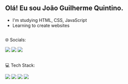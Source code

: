 ##  Olá! Eu sou João Guilherme Quintino.

-  I'm studying HTML, CSS, JavaScript 
-  Learning to create websites


##
🌐 Socials:
<div>
<a href="https://www.instagram.com/jgquintino_" target="_blank"><img src="https://img.shields.io/badge/Instagram-E4405F?style=for-the-badge&logo=instagram&logoColor=white"
target="_blank"></a> <a href = "mailto:jgquintino123.dev@gmail.com"><img src="https://img.shields.io/badge/Gmail-D14836?style=for-the-badge&logo=gmail&logoColor=white"  target="_blank"></a> <a href = "https://www.linkedin.com/in/joão-guilherme-quintino-047a84297/" target="_blank"><img src="https://img.shields.io/badge/LinkedIn-0077B5?style=for-the-badge&logo=linkedin&logoColor=white"  target="_blank"></a>

</div>

##

💻 Tech Stack:
<div>
  <a href="https://img.shields.io/badge/Python-3776AB?style=for-the-badge&logo=python&logoColor=white" target="_blank"><img src="https://img.shields.io/badge/Python-3776AB?style=for-the-badge&logo=python&logoColor=white"></a> <a href="https://img.shields.io/badge/HTML-239120?style=for-the-badge&logo=html5&logoColor=white"  target="_blank"><img src="https://img.shields.io/badge/HTML-239120?style=for-the-badge&logo=html5&logoColor=white"></a> <a href="https://img.shields.io/badge/CSS-239120?&style=for-the-badge&logo=css3&logoColor=white"  target="_blank"><img src="https://img.shields.io/badge/CSS-239120?&style=for-the-badge&logo=css3&logoColor=white"></a> <a href="https://img.shields.io/badge/JavaScript-F7DF1E?style=for-the-badge&logo=javascript&logoColor=black"  target="_blank"><img src="https://img.shields.io/badge/JavaScript-F7DF1E?style=for-the-badge&logo=javascript&logoColor=black"></a>
</div>
